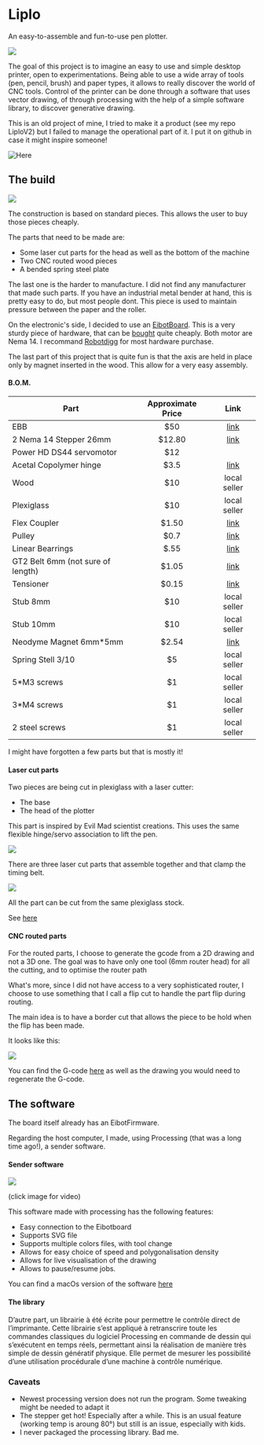 # Liplo

An easy-to-assemble and fun-to-use pen plotter.

![](Media/cover.gif)

The goal of this project is to imagine an easy to use and simple desktop printer, open to experimentations. Being able to use a wide array of tools (pen, pencil, brush) and paper types, it allows to really discover the world of CNC tools. Control of the printer can be done through a software that uses vector drawing, of through processing with the help of a simple software library, to discover generative drawing.


This is an old project of mine, I tried to make it a product (see my repo LiploV2) but I failed to manage the operational part of it. I put it on github in case it might inspire someone!

![Here](Media/DSC_2183.jpg)
## The build

![](Media/DSC_2392a.jpg)
The construction is based on standard pieces. This allows the user to buy those pieces cheaply. 

The parts that need to be made are:

* Some laser cut parts for the head as well as the bottom of the machine
* Two CNC routed wood pieces
* A bended spring steel plate

The last one is the harder to manufacture. I did not find any manufacturer that made such parts. If you have an industrial metal bender at hand, this is pretty easy to do, but most people dont. This piece is used to maintain pressure between the paper and the roller.

On the electronic's side, I decided to use an [EibotBoard](http://www.schmalzhaus.com/EBB/). This is a very sturdy piece of hardware, that can be [bought](https://shop.evilmadscientist.com/productsmenu/188) quite cheaply. Both motor are Nema 14. I recommand [Robotdigg](https://www.robotdigg.com/) for most hardware purchase.

The last part of this project that is quite fun is that the axis are held in place only by magnet inserted in the wood. This allow for a very easy assembly.

#### B.O.M.

| Part   |      Approximate Price      |  Link |
|----------|:-------------:|:------:|
| EBB | $50 |    [link](https://shop.evilmadscientist.com/productsmenu/188) |
| 2 Nema 14 Stepper 26mm |  $12.80 |  [link](https://www.robotdigg.com/product/1297/NEMA14-stepper-motors-35HS28,-35HS34-or-35HS42) |
| Power HD DS44 servomotor | $12 |     |
| Acetal Copolymer hinge |    $3.5   | [link](https://shop.evilmadscientist.com/partsmenu/200-hinges)   |
| Wood |    $10  |   local seller  |
| Plexiglass |  $10  | local seller  |
| Flex Coupler |    $1.50   |  [link](https://www.robotdigg.com/product/83/Flexible-Coupling-4mm,-5mm-Shaft-to-Screws) |
| Pulley | $0.7|   [link](https://www.robotdigg.com/product/226/20-Tooth-2GT-Pulley-10pcs-per-lot) |
| Linear Bearrings |  $.55 | [link](https://www.robotdigg.com/product/68/8mm-ID-Self-lubricating-Bearing)|
| GT2 Belt 6mm (not sure of length) |    $1.05   |   [link](https://www.robotdigg.com/product/275)|
| Tensioner| $0.15 | [link](https://www.robotdigg.com/product/41/Timing-Belt-Tensioner-Spring)|
| Stub 8mm| $10|    local seller |
| Stub 10mm| $10 |  local seller   |
| Neodyme Magnet 6mm*5mm |  $2.54 | [link](https://www.amazon.fr/Magnet-Expert-diam%C3%A8tre-n%C3%A9odyme-dadh%C3%A9rence/dp/B003MW8EJC/ref=sr_1_7?ie=UTF8&qid=1541771526&sr=8-7&keywords=aimant+neodyme&refinements=p_89%3AMagnet+Expert+Ltd)|
| Spring Stell 3/10 |   $5 | local seller  |
| 5*M3 screws |   $1    | local seller   |
| 3*M4 screws | $1     |  local seller  |
| 2 steel screws |  $1    |  local seller |



I might have forgotten a few parts but that is mostly it!



#### Laser cut parts

Two pieces are being cut in plexiglass with a laser cutter:

* The base 
* The head of the plotter

This part is inspired by Evil Mad scientist creations. This uses the same flexible hinge/servo association to lift the pen. 

![](Media/DSC_7177.jpg)

There are three laser cut parts that assemble together and that clamp the timing belt. 

![](Media/head.png)

All the part can be cut from the same plexiglass stock.

See [here](Hardware/Plans/LaserCutParts)


#### CNC routed parts

For the routed parts, I choose to generate the gcode from a 2D drawing and not a 3D one. The goal was to have only one tool (6mm router head) for all the cutting, and to optimise the router path 

What's more, since I did not have access to a very sophisticated router, I choose to use something that I call a flip cut to handle the part flip during routing.

The main idea is to have a border cut that allows the piece to be hold when the flip has been made.

It looks like this:

![](Media/flipcut.png)

You can find the G-code [here](Hardware/Plans/CNCparts) as well as the drawing you would need to regenerate the G-code.




## The software

The board itself already has an EibotFirmware.

Regarding the host computer, I made, using Processing (that was a long time ago!), a sender software.


#### Sender software


[![](demosoft.png)](https://drive.google.com/file/d/0BxsBFm8YwdRAMFMyQm1iZnZlT28/view?usp=sharing)

(click image for video)

This software made with processing has the following features:

* Easy connection to the Eibotboard
* Supports SVG file
* Supports multiple colors files, with tool change
* Allows for easy choice of speed and polygonalisation density
* Allows for live visualisation of the drawing
* Allows to pause/resume jobs.

You can find a macOs version of the software [here](https://github.com/BenjaminPoilve/Liplo/releases)

#### The library



D’autre part, un librairie à été écrite pour permettre le contrôle direct de l’imprimante. Cette librairie s’est appliqué à retranscrire toute les commandes classiques du logiciel Processing en commande de dessin qui s’exécutent en temps réels, permettant ainsi la réalisation de manière très simple de dessin génératif physique.  Elle permet de mesurer les possibilité d’une utilisation procédurale d’une machine à contrôle numérique.### Caveats

* Newest processing version does not run the program. Some tweaking might be needed to adapt it
* The stepper get hot! Especially after a while. This is an usual feature (working temp is aroung 80°) but still is an issue, especially with kids.
* I never packaged the processing library. Bad me.